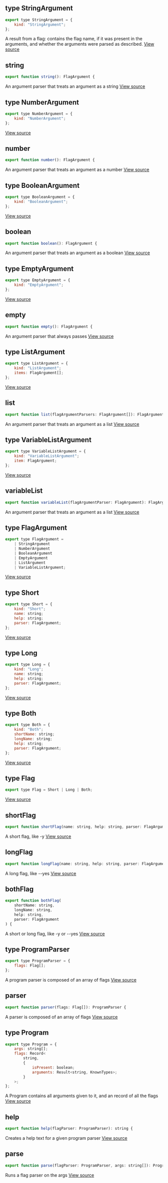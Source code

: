 ## type StringArgument 
```javascript
export type StringArgument = {
    kind: "StringArgument";
};

```

A result from a flag: contains the flag name, if it was present in the arguments,
and whether the arguments were parsed as described.
[View source](https://github.com/eeue56/baner/blob/main/src/baner.ts#L12-L15)
## string
```javascript
export function string(): FlagArgument {
```

An argument parser that treats an argument as a string
[View source](https://github.com/eeue56/baner/blob/main/src/baner.ts#L25-L25)
## type NumberArgument 
```javascript
export type NumberArgument = {
    kind: "NumberArgument";
};

```

[View source](https://github.com/eeue56/baner/blob/main/src/baner.ts#L29-L32)
## number
```javascript
export function number(): FlagArgument {
```

An argument parser that treats an argument as a number
[View source](https://github.com/eeue56/baner/blob/main/src/baner.ts#L42-L42)
## type BooleanArgument 
```javascript
export type BooleanArgument = {
    kind: "BooleanArgument";
};

```

[View source](https://github.com/eeue56/baner/blob/main/src/baner.ts#L46-L49)
## boolean
```javascript
export function boolean(): FlagArgument {
```

An argument parser that treats an argument as a boolean
[View source](https://github.com/eeue56/baner/blob/main/src/baner.ts#L59-L59)
## type EmptyArgument 
```javascript
export type EmptyArgument = {
    kind: "EmptyArgument";
};

```

[View source](https://github.com/eeue56/baner/blob/main/src/baner.ts#L63-L66)
## empty
```javascript
export function empty(): FlagArgument {
```

An argument parser that always passes
[View source](https://github.com/eeue56/baner/blob/main/src/baner.ts#L76-L76)
## type ListArgument 
```javascript
export type ListArgument = {
    kind: "ListArgument";
    items: FlagArgument[];
};

```

[View source](https://github.com/eeue56/baner/blob/main/src/baner.ts#L80-L84)
## list
```javascript
export function list(flagArgumentParsers: FlagArgument[]): FlagArgument {
```

An argument parser that treats an argument as a list
[View source](https://github.com/eeue56/baner/blob/main/src/baner.ts#L95-L95)
## type VariableListArgument 
```javascript
export type VariableListArgument = {
    kind: "VariableListArgument";
    item: FlagArgument;
};

```

[View source](https://github.com/eeue56/baner/blob/main/src/baner.ts#L99-L103)
## variableList
```javascript
export function variableList(flagArgumentParser: FlagArgument): FlagArgument {
```

An argument parser that treats an argument as a list
[View source](https://github.com/eeue56/baner/blob/main/src/baner.ts#L114-L114)
## type FlagArgument 
```javascript
export type FlagArgument =
    | StringArgument
    | NumberArgument
    | BooleanArgument
    | EmptyArgument
    | ListArgument
    | VariableListArgument;

```

[View source](https://github.com/eeue56/baner/blob/main/src/baner.ts#L120-L127)
## type Short 
```javascript
export type Short = {
    kind: "Short";
    name: string;
    help: string;
    parser: FlagArgument;
};

```

[View source](https://github.com/eeue56/baner/blob/main/src/baner.ts#L128-L134)
## type Long 
```javascript
export type Long = {
    kind: "Long";
    name: string;
    help: string;
    parser: FlagArgument;
};

```

[View source](https://github.com/eeue56/baner/blob/main/src/baner.ts#L144-L150)
## type Both 
```javascript
export type Both = {
    kind: "Both";
    shortName: string;
    longName: string;
    help: string;
    parser: FlagArgument;
};

```

[View source](https://github.com/eeue56/baner/blob/main/src/baner.ts#L160-L167)
## type Flag 
```javascript
export type Flag = Short | Long | Both;

```

[View source](https://github.com/eeue56/baner/blob/main/src/baner.ts#L183-L184)
## shortFlag
```javascript
export function shortFlag(name: string, help: string, parser: FlagArgument) {
```

A short flag, like -y
[View source](https://github.com/eeue56/baner/blob/main/src/baner.ts#L188-L188)
## longFlag
```javascript
export function longFlag(name: string, help: string, parser: FlagArgument) {
```

A long flag, like --yes
[View source](https://github.com/eeue56/baner/blob/main/src/baner.ts#L195-L195)
## bothFlag
```javascript
export function bothFlag(
    shortName: string,
    longName: string,
    help: string,
    parser: FlagArgument
) {
```

A short or long flag, like -y or --yes
[View source](https://github.com/eeue56/baner/blob/main/src/baner.ts#L202-L207)
## type ProgramParser 
```javascript
export type ProgramParser = {
    flags: Flag[];
};

```

A program parser is composed of an array of flags
[View source](https://github.com/eeue56/baner/blob/main/src/baner.ts#L214-L217)
## parser
```javascript
export function parser(flags: Flag[]): ProgramParser {
```

A parser is composed of an array of flags
[View source](https://github.com/eeue56/baner/blob/main/src/baner.ts#L221-L221)
## type Program 
```javascript
export type Program = {
    args: string[];
    flags: Record<
        string,
        {
            isPresent: boolean;
            arguments: Result<string, KnownTypes>;
        }
    >;
};

```

A Program contains all arguments given to it, and an record of all the flags
[View source](https://github.com/eeue56/baner/blob/main/src/baner.ts#L230-L240)
## help
```javascript
export function help(flagParser: ProgramParser): string {
```

Creates a help text for a given program parser
[View source](https://github.com/eeue56/baner/blob/main/src/baner.ts#L531-L531)
## parse
```javascript
export function parse(flagParser: ProgramParser, args: string[]): Program {
```

Runs a flag parser on the args
[View source](https://github.com/eeue56/baner/blob/main/src/baner.ts#L558-L558)